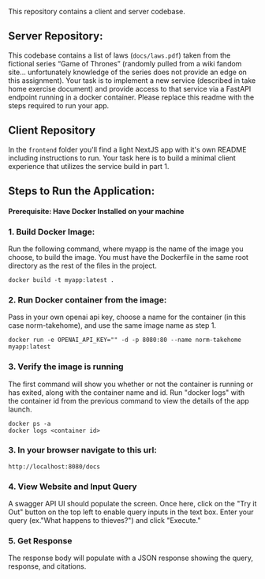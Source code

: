 This repository contains a client and server codebase. 

## Server Repository:

This codebase contains a list of laws (`docs/laws.pdf`) taken from the fictional series “Game of Thrones” (randomly pulled from a wiki fandom site... unfortunately knowledge of the series does not provide an edge on this assignment). Your task is to implement a new service (described in take home exercise document) and provide access to that service via a FastAPI endpoint running in a docker container. Please replace this readme with the steps required to run your app.

## Client Repository 

In the `frontend` folder you'll find a light NextJS app with it's own README including instructions to run. Your task here is to build a minimal client experience that utilizes the service build in part 1.


## Steps to Run the Application:
#### Prerequisite: Have Docker Installed on your machine
### 1. Build Docker Image: 
Run the following command, where myapp is the name of the image you choose, to build the image. You must have the Dockerfile in the same root directory as the rest of the files in the project. 

    docker build -t myapp:latest .
### 2. Run Docker container from the image: 
Pass in your own openai api key, choose a name for the container (in this case norm-takehome), and use the same image name as step 1. 

    docker run -e OPENAI_API_KEY="" -d -p 8080:80 --name norm-takehome myapp:latest
### 3. Verify the image is running
The first command will show you whether or not the container is running or has exited, along with the container name and id. Run "docker logs" with the container id from the previous command to view the details of the app launch. 

    docker ps -a
    docker logs <container id>
### 3. In your browser navigate to this url:
    http://localhost:8080/docs 
### 4. View Website and Input Query
A swagger API UI should populate the screen. Once here, click on the "Try it Out" button on the top left to enable query inputs in the 
text box. Enter your query (ex."What happens to thieves?") and click "Execute." 
### 5. Get Response
The response body will populate with a JSON response showing the query, response, and citations. 